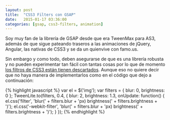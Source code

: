 ```yaml
---
layout: post
title:  "CSS3 Filters con GSAP"
date:   2015-01-17 03:36:00
categories: [gsap, css3-filters, animation]
---
```

Soy muy fan de la librería de GSAP desde que era TweenMax para AS3, además de que sigue pateando traseros a las animaciones de jQuery, Angular, las nativas de CSS3 y se da un quienvive con famo.us.

Sin embargo y como todo, deben asegurarse de que es una librería robusta y no pueden experimentar tan fácil con tantas cosas por lo que de momento [los filtros de CSS3 están tienen descartados](http://greensock.com/forums/topic/6967-css3-filters-support/). Aunque eso no quiere decir que no haya manera de implementarlos como en el código que dejo a continuación:

{% highlight javascript %}
var el = $('img');
var filters = {
	blur: 0,
	brightness: 0
};
TweenLite.to(filters, 0.4, {
	blur: 2,
	brightness: 1.3,
	onUpdate: function() {
		el.css('filter', 'blur(' + filters.blur + 'px) brightness(' + filters.brightness + ')');
		el.css('-webkit-filter', 'blur(' + filters.blur + 'px) brightness(' + filters.brightness + ')');
	}
});
{% endhighlight %}